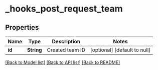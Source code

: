 # _hooks_post_request_team
## Properties

| Name | Type | Description | Notes |
|------------ | ------------- | ------------- | -------------|
| **id** | **String** | Created team ID | [optional] [default to null] |

[[Back to Model list]](../README.md#documentation-for-models) [[Back to API list]](../README.md#documentation-for-api-endpoints) [[Back to README]](../README.md)

